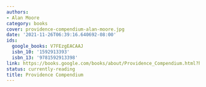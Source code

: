 ```yaml
---
authors:
- Alan Moore
category: books
cover: providence-compendium-alan-moore.jpg
date: '2021-11-26T06:39:16.640692-08:00'
ids:
  google_books: V7FEzgEACAAJ
  isbn_10: '1592913393'
  isbn_13: '9781592913398'
link: https://books.google.com/books/about/Providence_Compendium.html?hl=&id=V7FEzgEACAAJ
status: currently-reading
title: Providence Compendium
---
```

